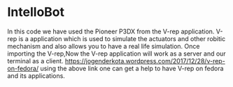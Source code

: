 IntelloBot
===========
In this code we have used the Pioneer P3DX from the V-rep application.
V-rep is a application which is used to simulate the actuators and other robitic mechanism and also allows you to have a 
real life simulation.
Once importing the V-rep,Now the V-rep application will work as a server and our terminal as a client.
https://jogenderkota.wordpress.com/2017/12/28/v-rep-on-fedora/ 
using the above link one can get a help to have V-rep on fedora and its applications.
